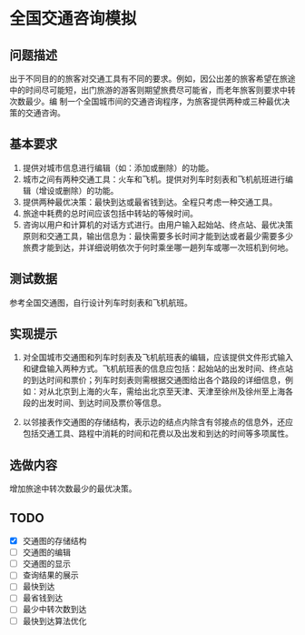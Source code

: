 # 全国交通咨询模拟

## 问题描述

出于不同目的的旅客对交通工具有不同的要求。例如，因公出差的旅客希望在旅途中的时间尽可能短，出门旅游的游客则期望旅费尽可能省，而老年旅客则要求中转次数最少。编
制一个全国城市间的交通咨询程序，为旅客提供两种或三种最优决策的交通咨询。

## 基本要求

1. 提供对城市信息进行编辑（如：添加或删除）的功能。
2. 城市之间有两种交通工具：火车和飞机。提供对列车时刻表和飞机航班进行编辑（增设或删除）的功能。
3. 提供两种最优决策：最快到达或最省钱到达。全程只考虑一种交通工具。
4. 旅途中耗费的总时间应该包括中转站的等候时间。
5. 咨询以用户和计算机的对话方式进行。由用户输入起始站、终点站、最优决策原则和交通工具，输出信息为：最快需要多长时间才能到达或者最少需要多少旅费才能到达，并详细说明依次于何时乘坐哪一趟列车或哪一次班机到何地。

## 测试数据

参考全国交通图，自行设计列车时刻表和飞机航班。

## 实现提示

1. 对全国城市交通图和列车时刻表及飞机航班表的编辑，应该提供文件形式输入和键盘输入两种方式。飞机航班表的信息应包括：起始站的出发时间、终点站的到达时间和票价；列车时刻表则需根据交通图给出各个路段的详细信息，例如：对从北京到上海的火车，需给出北京至天津、天津至徐州及徐州至上海各段的出发时间、到达时间及票价等信息。

2. 以邻接表作交通图的存储结构，表示边的结点内除含有邻接点的信息外，还应包括交通工具、路程中消耗的时间和花费以及出发和到达的时间等多项属性。

## 选做内容

增加旅途中转次数最少的最优决策。

## TODO

- [x] 交通图的存储结构
- [ ] 交通图的编辑
- [ ] 交通图的显示
- [ ] 查询结果的展示
- [ ] 最快到达
- [ ] 最省钱到达
- [ ] 最少中转次数到达
- [ ] 最快到达算法优化